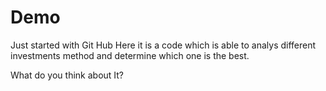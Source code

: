 # Demo
Just started with Git Hub
Here it is a code which is able to analys different investments method and determine which one is the best. 

 What do you think about It? 
